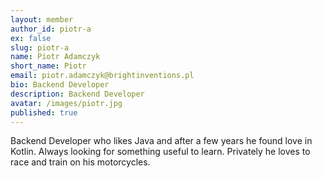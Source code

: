 ```yaml
---
layout: member
author_id: piotr-a
ex: false
slug: piotr-a
name: Piotr Adamczyk
short_name: Piotr
email: piotr.adamczyk@brightinventions.pl
bio: Backend Developer
description: Backend Developer
avatar: /images/piotr.jpg
published: true
---
```

Backend Developer who likes Java and after a few years he found love in Kotlin. Always looking for something useful to learn. Privately he loves to race and train on his motorcycles.